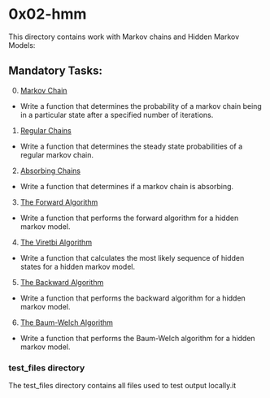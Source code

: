 # 0x02-hmm
This directory contains work with Markov chains and Hidden Markov Models:

## Mandatory Tasks:
0. [Markov Chain](/unsupervised_learning/0x02-hmm/0-markov_chain.py)
* Write a function that determines the probability of a markov chain being in a particular state after a specified number of iterations.
1. [Regular Chains](/unsupervised_learning/0x02-hmm/1-regular.py)
* Write a function that determines the steady state probabilities of a regular markov chain.
2. [Absorbing Chains](/unsupervised_learning/0x02-hmm/2-absorbing.py)
* Write a function that determines if a markov chain is absorbing.
3. [The Forward Algorithm](/unsupervised_learning/0x02-hmm/3-forward.py)
* Write a function that performs the forward algorithm for a hidden markov model.
4. [The Viretbi Algorithm](/unsupervised_learning/0x02-hmm/4-viterbi.py)
* Write a function that calculates the most likely sequence of hidden states for a hidden markov model.
5. [The Backward Algorithm](/unsupervised_learning/0x02-hmm/5-backward.py)
* Write a function that performs the backward algorithm for a hidden markov model.
6. [The Baum-Welch Algorithm](/unsupervised_learning/0x02-hmm/6-baum-welch.py)
* Write a function that performs the Baum-Welch algorithm for a hidden markov model.

### test_files directory
The test_files directory contains all files used to test output locally.it